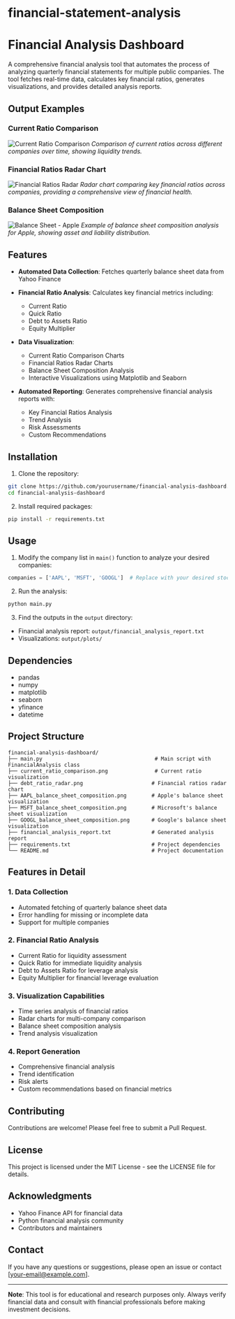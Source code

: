 # financial-statement-analysis

# Financial Analysis Dashboard

A comprehensive financial analysis tool that automates the process of analyzing quarterly financial statements for multiple public companies. The tool fetches real-time data, calculates key financial ratios, generates visualizations, and provides detailed analysis reports.

## Output Examples

### Current Ratio Comparison
![Current Ratio Comparison](current_ratio_comparison.png)
*Comparison of current ratios across different companies over time, showing liquidity trends.*

### Financial Ratios Radar Chart
![Financial Ratios Radar](debt_ratio_radar.png)
*Radar chart comparing key financial ratios across companies, providing a comprehensive view of financial health.*

### Balance Sheet Composition
![Balance Sheet - Apple](AAPL_balance_sheet_composition.png)
*Example of balance sheet composition analysis for Apple, showing asset and liability distribution.*

## Features

- **Automated Data Collection**: Fetches quarterly balance sheet data from Yahoo Finance
- **Financial Ratio Analysis**: Calculates key financial metrics including:
  - Current Ratio
  - Quick Ratio
  - Debt to Assets Ratio
  - Equity Multiplier

- **Data Visualization**:
  - Current Ratio Comparison Charts
  - Financial Ratios Radar Charts
  - Balance Sheet Composition Analysis
  - Interactive Visualizations using Matplotlib and Seaborn

- **Automated Reporting**: Generates comprehensive financial analysis reports with:
  - Key Financial Ratios Analysis
  - Trend Analysis
  - Risk Assessments
  - Custom Recommendations

## Installation

1. Clone the repository:
```bash
git clone https://github.com/yourusername/financial-analysis-dashboard.git
cd financial-analysis-dashboard
```

2. Install required packages:
```bash
pip install -r requirements.txt
```

## Usage

1. Modify the company list in `main()` function to analyze your desired companies:
```python
companies = ['AAPL', 'MSFT', 'GOOGL']  # Replace with your desired stock symbols
```

2. Run the analysis:
```bash
python main.py
```

3. Find the outputs in the `output` directory:
- Financial analysis report: `output/financial_analysis_report.txt`
- Visualizations: `output/plots/`

## Dependencies

- pandas
- numpy
- matplotlib
- seaborn
- yfinance
- datetime

## Project Structure

```
financial-analysis-dashboard/
├── main.py                                    # Main script with FinancialAnalysis class
├── current_ratio_comparison.png               # Current ratio visualization
├── debt_ratio_radar.png                      # Financial ratios radar chart
├── AAPL_balance_sheet_composition.png        # Apple's balance sheet visualization
├── MSFT_balance_sheet_composition.png        # Microsoft's balance sheet visualization
├── GOOGL_balance_sheet_composition.png       # Google's balance sheet visualization
├── financial_analysis_report.txt             # Generated analysis report
├── requirements.txt                          # Project dependencies
└── README.md                                 # Project documentation
```

## Features in Detail

### 1. Data Collection
- Automated fetching of quarterly balance sheet data
- Error handling for missing or incomplete data
- Support for multiple companies

### 2. Financial Ratio Analysis
- Current Ratio for liquidity assessment
- Quick Ratio for immediate liquidity analysis
- Debt to Assets Ratio for leverage analysis
- Equity Multiplier for financial leverage evaluation

### 3. Visualization Capabilities
- Time series analysis of financial ratios
- Radar charts for multi-company comparison
- Balance sheet composition analysis
- Trend analysis visualization

### 4. Report Generation
- Comprehensive financial analysis
- Trend identification
- Risk alerts
- Custom recommendations based on financial metrics

## Contributing

Contributions are welcome! Please feel free to submit a Pull Request.

## License

This project is licensed under the MIT License - see the LICENSE file for details.

## Acknowledgments

- Yahoo Finance API for financial data
- Python financial analysis community
- Contributors and maintainers

## Contact

If you have any questions or suggestions, please open an issue or contact [your-email@example.com].

---
**Note**: This tool is for educational and research purposes only. Always verify financial data and consult with financial professionals before making investment decisions.
